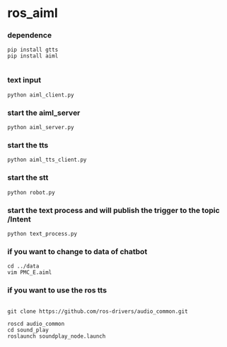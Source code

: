 # ros_aiml

### dependence
```
pip install gtts
pip install aiml


```
### text input
```
python aiml_client.py

```
### start the aiml_server
```
python aiml_server.py

```
### start the tts
```
python aiml_tts_client.py

```

### start the stt
```
python robot.py
```
### start the text process and will publish the trigger to the topic /Intent

```
python text_process.py

```
### if you want to change to data of chatbot

```
cd ../data
vim PMC_E.aiml

```
### if you want to use the ros tts
```

git clone https://github.com/ros-drivers/audio_common.git

roscd audio_common
cd sound_play
roslaunch soundplay_node.launch


```







